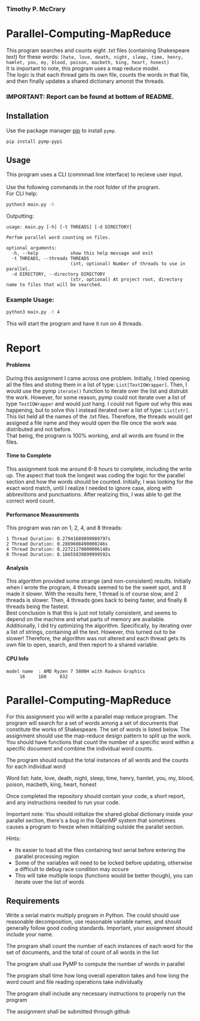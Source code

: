 ### Timothy P. McCrary

# Parallel-Computing-MapReduce
This program searches and counts eight .txt files (containing Shakespeare text) for these words: `[hate, love, death, night, sleep, time, henry, hamlet, you, my, blood, poison, macbeth, king, heart, honest]`</br>
It is important to note, this program uses a map reduce model.</br>
The logic is that each thread gets its own file, counts the words in that file, and then finally updates a shared dictionary amonst the threads.


### IMPORTANT: Report can be found at bottom of README.

## Installation

Use the package manager [pip](https://pip.pypa.io/en/stable/) to install `pymp`.

```bash
pip install pymp-pypi
```

## Usage

This program uses a CLI (commnad line interface) to recieve user input.<br/><br/>
Use the following commands in the root folder of the program.<br/>
For CLI help:
```bash
python3 main.py -h
```
Outputting:
```
usage: main.py [-h] [-t THREADS] [-d DIRECTORY]

Perfom parallel word counting on files.

optional arguments:
  -h, --help            show this help message and exit
  -t THREADS, --threads THREADS
                        (int, optional) Number of threads to use in parallel.
  -d DIRECTORY, --directory DIRECTORY
                        (str, optional) At project root, directory name to files that will be searched.
```
### Example Usage:
```bash
python3 main.py -t 4
```
This will start the program and have it run on 4 threads.

# Report
#### Problems
During this assignment I came across one problem. Initially, I tried opening all the files and stoting them in a list of type: `List[TextIOWrapper]`. Then, I would use the pymp `iterate()` function to iterate over the list and distrubt the work. However, for some reason, pymp could not iterate over a list of type `TextIOWrapper` and would just hang. I could not figure out why this was happening, but to solve this I instead iterated over a list of type: `List[str]`. This list held all the names of the .txt files. Therefore, the threads would get assigned a file name and they would open the file once the work was distributed and not before.</br>
That being, the program is 100% working, and all words are found in the files.
#### Time to Complete
This assignment took me around 6-8 hours to complete, including the write up. The aspect that took the longest was coding the logic for the parallel section and how the words should be counted. Initially, I was looking for the exact word match, until I realize I needed to ignore case, along with abbrevitions and punctuations. After realizing this, I was able to get the correct word count.
#### Performance Measurements
This program was ran on 1, 2, 4, and 8 threads:
```
1 Thread Duration: 0.27941689899989797s
2 Thread Duration: 0.2869608490000246s
4 Thread Duration: 0.22721178000006148s
8 Thread Duration: 0.16655839899999592s
```
#### Analysis
This algorithm provided some strange (and non-consistent) results. Initially when I wrote the program, 4 threads seemed to be the sweet spot, and 8 made it slower. With the results here, 1 thread is of course slow, and 2 threads is slower. Then, 4 threads goes back to being faster, and finally 8 threads being the fastest.</br>
Best conclusion is that this is just not totally consistent, and seems to depend on the machine and what parts of memory are available.</br>
Additionally, I did try optimizing the algorithm. Specifically, by iterating over a list of strings, containing all the text. However, this turned out to be slower! Therefore, the algorithm was not altered and each thread gets its own file to open, search, and then report to a shared variable.
#### CPU Info
```
model name	: AMD Ryzen 7 5800H with Radeon Graphics
     16     160     832
```


# Parallel-Computing-MapReduce
For this assignment you will write a parallel map reduce program. The program will search for a set 
of words among a set of documents that constitute the works of Shakespeare. The set of words is listed 
below. The assignment should use the map-reduce design pattern to split up the work. You should have
functions that count the number of a specific word within a specific document and combine the individual
word counts.

The program should output the total instances of all words and the counts for each individual word

Word list:
hate, love, death, night, sleep, time, henry, hamlet, you, my, blood, poison, macbeth, king, heart, honest

Once completed the repository should contain your code, a short report, and any instructions needed to run your code.

Important note:
You should initialize the shared global dictionary inside your parallel section, there's a bug in the
OpenMP system that sometimes causes a program to freeze when initializing outside the parallel section.

Hints: 
* Its easier to load all the files containing text serial before entering the parallel processing region
* Some of the variables will need to be locked before updating, otherwise a difficult to debug race condition may occure
* This will take multiple loops (functions would be better though), you can iterate over the list of words

## Requirements 

Write a serial matrix multiply program in Python. The could should use reasonable decomposition, use reasonable variable names, and should generally follow good coding standards. Important, your assignment should include your name. 

The program shall count the number of each instances of each word for the set of documents, and the total of count of all words in the list

The program shall use PyMP to compute the number of words in parallel

The program shall time how long overall operation takes and how long the word count and file reading operations take individually

The program shall include any necessary instructions to properly run the program 

The assignment shall be submitted through github 
